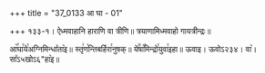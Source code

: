 +++
title = "37_0133 आ घा - 01"

+++
१३३-१। ऐध्मवाहानि हाराणि वा त्रीणि॥ त्रयाणामिध्मवाहो गायत्रीन्द्रः॥

आ꣥꣯घा꣯ये꣯अग्निमिन्धा꣤ता꣥इ॥ स्तृ꣢ण꣡न्तिबर्हिरा꣯नुषक्॥ ये꣢꣯षा꣡꣯मिन्द्रो꣯युवा꣯इहा॥ ऊवाइ। ऊवोऽ२३४। वा꣥। सा꣤ऽ५खोऽ६"हा꣥इ॥
